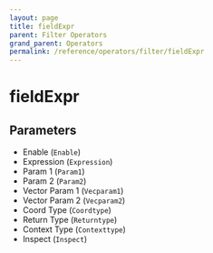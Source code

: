 ```yaml
---
layout: page
title: fieldExpr
parent: Filter Operators
grand_parent: Operators
permalink: /reference/operators/filter/fieldExpr
---
```


# fieldExpr

## Parameters

* Enable (`Enable`)
* Expression (`Expression`)
* Param 1 (`Param1`)
* Param 2 (`Param2`)
* Vector Param 1 (`Vecparam1`)
* Vector Param 2 (`Vecparam2`)
* Coord Type (`Coordtype`)
* Return Type (`Returntype`)
* Context Type (`Contexttype`)
* Inspect (`Inspect`)
